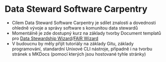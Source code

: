 # Data Steward Software Carpentry

- Cílem Data Steward Software Carpentry je sdílet znalosti a dovednosti ohledně vývoje a správy software s komunitou data stewardů
- Momentálně je zde dostupný kurz na základy tvorby Document templatů pro [Data Stewardship Wizard](https://ds-wizard.org)/[FAIR Wizard](https://fair-wizard.com)
- V budoucnu by měly přijít tutoriály na základy Gitu, základy programování, standardní Unixové CLI nástroje, případně i na tvorbu stránek s MKDocs (pomocí kterých jsou hostované tyhle stránky)

